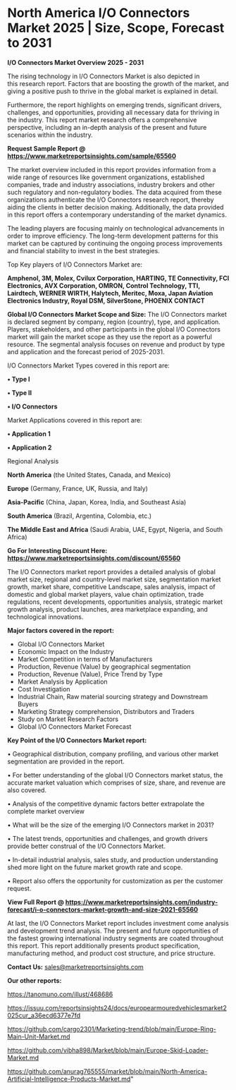 # North America I/O Connectors Market 2025 | Size, Scope, Forecast to 2031

<Strong> I/O Connectors Market Overview 2025 - 2031</strong>

The rising technology in I/O Connectors Market is also depicted in this research report. Factors that are boosting the growth of the market, and giving a positive push to thrive in the global market is explained in detail.

Furthermore, the report highlights on emerging trends, significant drivers, challenges, and opportunities, providing all necessary data for thriving in the industry. This report market research offers a comprehensive perspective, including an in-depth analysis of the present and future scenarios within the industry.

<strong>Request Sample Report @ <a href=https://www.marketreportsinsights.com/sample/65560>https://www.marketreportsinsights.com/sample/65560</a></strong>

The market overview included in this report provides information from a wide range of resources like government organizations, established companies, trade and industry associations, industry brokers and other such regulatory and non-regulatory bodies. The data acquired from these organizations authenticate the I/O Connectors research report, thereby aiding the clients in better decision making. Additionally, the data provided in this report offers a contemporary understanding of the market dynamics.

The leading players are focusing mainly on technological advancements in order to improve efficiency. The long-term development patterns for this market can be captured by continuing the ongoing process improvements and financial stability to invest in the best strategies.

Top Key players of I/O Connectors Market are:

<strong>Amphenol, 3M, Molex, Cvilux Corporation, HARTING, TE Connectivity, FCI Electronics, AVX Corporation, OMRON, Control Technology, TTI, Lairdtech, WERNER WIRTH, Halytech, Meritec, Moxa, Japan Aviation Electronics Industry, Royal DSM, SilverStone, PHOENIX CONTACT</strong>

<strong><b>Global I/O Connectors Market Scope and Size:</b></strong>
The I/O Connectors market is declared segment by company, region (country), type, and application. Players, stakeholders, and other participants in the global I/O Connectors market will gain the market scope as they use the report as a powerful resource. The segmental analysis focuses on revenue and product by type and application and the forecast period of 2025-2031.

I/O Connectors Market Types covered in this report are:

<strong>• Type I

• Type II

• I/O Connectors</strong>

Market Applications covered in this report are:

<strong>• Application 1

• Application 2</strong> 

Regional Analysis

<strong>North America</strong> (the United States, Canada, and Mexico)

<strong>Europe</strong> (Germany, France, UK, Russia, and Italy)

<strong>Asia-Pacific</strong> (China, Japan, Korea, India, and Southeast Asia)

<strong>South America</strong> (Brazil, Argentina, Colombia, etc.)

<strong>The Middle East and Africa</strong> (Saudi Arabia, UAE, Egypt, Nigeria, and South Africa)

<strong>Go For Interesting Discount Here: <a href=https://www.marketreportsinsights.com/discount/65560>https://www.marketreportsinsights.com/discount/65560</a></strong>

The I/O Connectors market report provides a detailed analysis of global market size, regional and country-level market size, segmentation market growth, market share, competitive Landscape, sales analysis, impact of domestic and global market players, value chain optimization, trade regulations, recent developments, opportunities analysis, strategic market growth analysis, product launches, area marketplace expanding, and technological innovations.

<strong><b>Major factors covered in the report:</b></strong>
<ul>
  <li>Global I/O Connectors Market </li>
  <li>Economic Impact on the Industry</li>
  <li>Market Competition in terms of Manufacturers</li>
  <li>Production, Revenue (Value) by geographical segmentation</li>
  <li>Production, Revenue (Value), Price Trend by Type</li>
  <li>Market Analysis by Application</li>
  <li>Cost Investigation</li>
  <li>Industrial Chain, Raw material sourcing strategy and Downstream Buyers</li>
  <li>Marketing Strategy comprehension, Distributors and Traders</li>
  <li>Study on Market Research Factors</li>
  <li>Global I/O Connectors Market Forecast</li>
</ul>

<strong><b>Key Point of the I/O Connectors Market report:</b></strong>

• Geographical distribution, company profiling, and various other market segmentation are provided in the report.

• For better understanding of the global I/O Connectors market status, the accurate market valuation which comprises of size, share, and revenue are also covered.

• Analysis of the competitive dynamic factors better extrapolate the complete market overview

• What will be the size of the emerging I/O Connectors market in 2031?

• The latest trends, opportunities and challenges, and growth drivers provide better construal of the I/O Connectors Market.

• In-detail industrial analysis, sales study, and production understanding shed more light on the future market growth rate and scope.

• Report also offers the opportunity for customization as per the customer request.

<strong><b>View Full Report @ <a href=https://www.marketreportsinsights.com/industry-forecast/i-o-connectors-market-growth-and-size-2021-65560>https://www.marketreportsinsights.com/industry-forecast/i-o-connectors-market-growth-and-size-2021-65560</a></b></strong>


At last, the I/O Connectors Market report includes investment come analysis and development trend analysis. The present and future opportunities of the fastest growing international industry segments are coated throughout this report. This report additionally presents product specification, manufacturing method, and product cost structure, and price structure.

<strong>Contact Us:</strong>
sales@marketreportsinsights.com

<strong>Our other reports:</strong>

<a href=https://tanomuno.com/illust/468686>https://tanomuno.com/illust/468686</a>

<a href=https://issuu.com/reportsinsights24/docs/europearmouredvehiclesmarket2025cur_a36ecd6377e7fd>https://issuu.com/reportsinsights24/docs/europearmouredvehiclesmarket2025cur_a36ecd6377e7fd</a>

<a href=https://github.com/cargo2301/Marketing-trend/blob/main/Europe-Ring-Main-Unit-Market.md>https://github.com/cargo2301/Marketing-trend/blob/main/Europe-Ring-Main-Unit-Market.md</a>

<a href=https://github.com/vibha898/Market/blob/main/Europe-Skid-Loader-Market.md>https://github.com/vibha898/Market/blob/main/Europe-Skid-Loader-Market.md</a>

<a href=https://github.com/anurag765555/market/blob/main/North-America-Artificial-Intelligence-Products-Market.md>https://github.com/anurag765555/market/blob/main/North-America-Artificial-Intelligence-Products-Market.md</a>"
